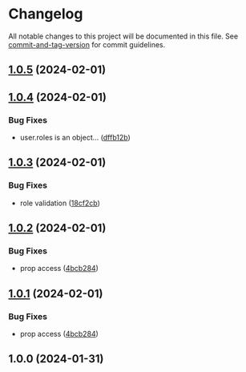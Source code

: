 # Changelog

All notable changes to this project will be documented in this file. See [commit-and-tag-version](https://github.com/absolute-version/commit-and-tag-version) for commit guidelines.

## [1.0.5](https://github.com/vobu/cds-entra-id/compare/v1.0.4...v1.0.5) (2024-02-01)

## [1.0.4](https://github.com/vobu/cds-entra-id/compare/v1.0.3...v1.0.4) (2024-02-01)


### Bug Fixes

* user.roles is an object... ([dffb12b](https://github.com/vobu/cds-entra-id/commit/dffb12b3cc0edc1e6d5ab59abdf962ed52f3a1df))

## [1.0.3](https://github.com/vobu/cds-entra-id/compare/v1.0.2...v1.0.3) (2024-02-01)


### Bug Fixes

* role validation ([18cf2cb](https://github.com/vobu/cds-entra-id/commit/18cf2cbb022e552e53db7a0034fd49b15eeb24e6))

## [1.0.2](https://github.com/vobu/cds-entra-id/compare/v1.0.0...v1.0.2) (2024-02-01)


### Bug Fixes

* prop access ([4bcb284](https://github.com/vobu/cds-entra-id/commit/4bcb2849e84fe9b25cf20efc55deeec576695f6f))

## [1.0.1](https://github.com/vobu/cds-entra-id/compare/v1.0.0...v1.0.1) (2024-02-01)


### Bug Fixes

* prop access ([4bcb284](https://github.com/vobu/cds-entra-id/commit/4bcb2849e84fe9b25cf20efc55deeec576695f6f))

## 1.0.0 (2024-01-31)
